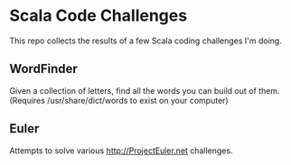 Scala Code Challenges
=====================

This repo collects the results of a few Scala coding challenges I'm doing.

WordFinder
----------

Given a collection of letters, find all the words you can build out of them.
(Requires /usr/share/dict/words to exist on your computer)

Euler
-----

Attempts to solve various http://ProjectEuler.net challenges.

